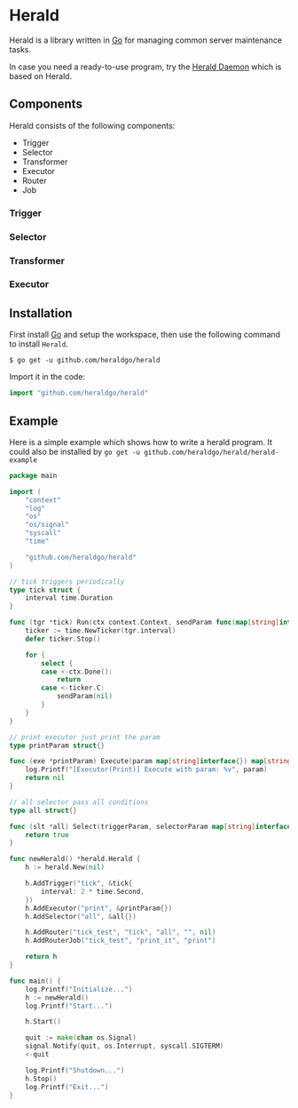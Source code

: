 # Herald

Herald is a library written in [Go](https://golang.org/)
for managing common server maintenance tasks.

In case you need a ready-to-use program, try the
[Herald Daemon](https://github.com/heraldgo/heraldd)
which is based on Herald.


## Components

Herald consists of the following components:

* Trigger
* Selector
* Transformer
* Executor
* Router
* Job


### Trigger
### Selector
### Transformer
### Executor


## Installation

First install [Go](https://golang.org/) and setup the workspace,
then use the following command to install `Herald`.

```shell
$ go get -u github.com/heraldgo/herald
```

Import it in the code:

```go
import "github.com/heraldgo/herald"
```


## Example

Here is a simple example which shows how to write a herald program.
It could also be installed by `go get -u github.com/heraldgo/herald/herald-example`

```go
package main

import (
	"context"
	"log"
	"os"
	"os/signal"
	"syscall"
	"time"

	"github.com/heraldgo/herald"
)

// tick triggers periodically
type tick struct {
	interval time.Duration
}

func (tgr *tick) Run(ctx context.Context, sendParam func(map[string]interface{})) {
	ticker := time.NewTicker(tgr.interval)
	defer ticker.Stop()

	for {
		select {
		case <-ctx.Done():
			return
		case <-ticker.C:
			sendParam(nil)
		}
	}
}

// print executor just print the param
type printParam struct{}

func (exe *printParam) Execute(param map[string]interface{}) map[string]interface{} {
	log.Printf("[Executor(Print)] Execute with param: %v", param)
	return nil
}

// all selector pass all conditions
type all struct{}

func (slt *all) Select(triggerParam, selectorParam map[string]interface{}) bool {
	return true
}

func newHerald() *herald.Herald {
	h := herald.New(nil)

	h.AddTrigger("tick", &tick{
		interval: 2 * time.Second,
	})
	h.AddExecutor("print", &printParam{})
	h.AddSelector("all", &all{})

	h.AddRouter("tick_test", "tick", "all", "", nil)
	h.AddRouterJob("tick_test", "print_it", "print")

	return h
}

func main() {
	log.Printf("Initialize...")
	h := newHerald()
	log.Printf("Start...")

	h.Start()

	quit := make(chan os.Signal)
	signal.Notify(quit, os.Interrupt, syscall.SIGTERM)
	<-quit

	log.Printf("Shutdown...")
	h.Stop()
	log.Printf("Exit...")
}
```
